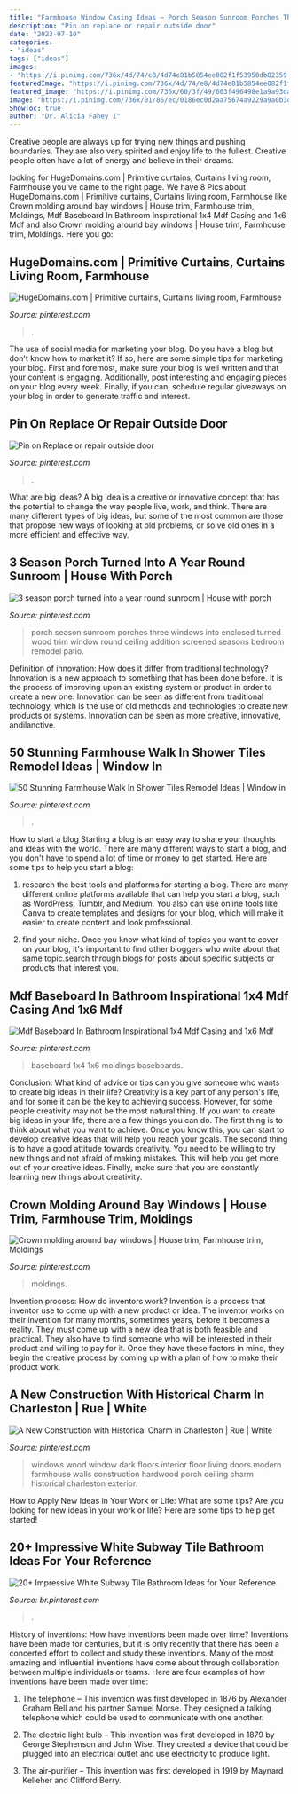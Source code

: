 ```yaml
---
title: "Farmhouse Window Casing Ideas ~ Porch Season Sunroom Porches Three Windows Into Enclosed Turned Wood Trim Window Round Ceiling Addition Screened Seasons Bedroom Remodel Patio"
description: "Pin on replace or repair outside door"
date: "2023-07-10"
categories:
- "ideas"
tags: ["ideas"]
images:
- "https://i.pinimg.com/736x/4d/74/e8/4d74e81b5854ee082f1f53950db82359.jpg"
featuredImage: "https://i.pinimg.com/736x/4d/74/e8/4d74e81b5854ee082f1f53950db82359.jpg"
featured_image: "https://i.pinimg.com/736x/60/3f/49/603f496498e1a9a93dadad12e2a634c4.jpg"
image: "https://i.pinimg.com/736x/01/86/ec/0186ec0d2aa75674a9229a9a0b3dc3be.jpg"
ShowToc: true
author: "Dr. Alicia Fahey I"
---
```



Creative people are always up for trying new things and pushing boundaries. They are also very spirited and enjoy life to the fullest. Creative people often have a lot of energy and believe in their dreams.

	

		
looking for HugeDomains.com | Primitive curtains, Curtains living room, Farmhouse you've came to the right page. We have 8 Pics about HugeDomains.com | Primitive curtains, Curtains living room, Farmhouse like Crown molding around bay windows | House trim, Farmhouse trim, Moldings, Mdf Baseboard In Bathroom Inspirational 1x4 Mdf Casing and 1x6 Mdf and also Crown molding around bay windows | House trim, Farmhouse trim, Moldings. Here you go:
		
    
## HugeDomains.com | Primitive Curtains, Curtains Living Room, Farmhouse

<img loading=lazy src="https://i.pinimg.com/736x/ea/c7/80/eac78081acfd75229e317ea8cbf76836.jpg" onerror="this.onerror=null;this.src='https://tse3.mm.bing.net/th?id=OIP.IvFFAX3fUQ7fpepTwowgYwHaJ3&amp;pid=15.1';" alt="HugeDomains.com | Primitive curtains, Curtains living room, Farmhouse">

_Source: pinterest.com_

>. 

	

The use of social media for marketing your blog.
Do you have a blog but don't know how to market it? If so, here are some simple tips for marketing your blog. First and foremost, make sure your blog is well written and that your content is engaging. Additionally, post interesting and engaging pieces on your blog every week. Finally, if you can, schedule regular giveaways on your blog in order to generate traffic and interest.

    
## Pin On Replace Or Repair Outside Door

<img loading=lazy src="https://i.pinimg.com/736x/60/3f/49/603f496498e1a9a93dadad12e2a634c4.jpg" onerror="this.onerror=null;this.src='https://tse3.mm.bing.net/th?id=OIP.cwmVtEdt7Lp47tzBSpAY1gHaKo&amp;pid=15.1';" alt="Pin on Replace or repair outside door">

_Source: pinterest.com_

>. 

	

What are big ideas?
A big idea is a creative or innovative concept that has the potential to change the way people live, work, and think. There are many different types of big ideas, but some of the most common are those that propose new ways of looking at old problems, or solve old ones in a more efficient and effective way.

    
## 3 Season Porch Turned Into A Year Round Sunroom | House With Porch

<img loading=lazy src="https://i.pinimg.com/736x/f0/1b/49/f01b490a5fbe41313a45babbcb6430b9--window-casing-window-trims.jpg" onerror="this.onerror=null;this.src='https://tse2.mm.bing.net/th?id=OIP.1bjs3w7MavLXyXYjEcYavQHaJ3&amp;pid=15.1';" alt="3 season porch turned into a year round sunroom | House with porch">

_Source: pinterest.com_

>porch season sunroom porches three windows into enclosed turned wood trim window round ceiling addition screened seasons bedroom remodel patio. 

	

Definition of innovation: How does it differ from traditional technology?
Innovation is a new approach to something that has been done before. It is the process of improving upon an existing system or product in order to create a new one. Innovation can be seen as different from traditional technology, which is the use of old methods and technologies to create new products or systems. Innovation can be seen as more creative, innovative, andilanctive.

    
## 50 Stunning Farmhouse Walk In Shower Tiles Remodel Ideas | Window In

<img loading=lazy src="https://i.pinimg.com/736x/9e/60/80/9e608004a0aad3b7306988bc74eeaae5.jpg" onerror="this.onerror=null;this.src='https://tse4.mm.bing.net/th?id=OIP.syR6P9SPRKPnhk3daaivugHaJ3&amp;pid=15.1';" alt="50 Stunning Farmhouse Walk In Shower Tiles Remodel Ideas | Window in">

_Source: pinterest.com_

>. 

	

How to start a blog
Starting a blog is an easy way to share your thoughts and ideas with the world. There are many different ways to start a blog, and you don't have to spend a lot of time or money to get started. Here are some tips to help you start a blog: 
1. research the best tools and platforms for starting a blog. There are many different online platforms available that can help you start a blog, such as WordPress, Tumblr, and Medium. You also can use online tools like Canva to create templates and designs for your blog, which will make it easier to create content and look professional. 

2. find your niche. Once you know what kind of topics you want to cover on your blog, it's important to find other bloggers who write about that same topic.search through blogs for posts about specific subjects or products that interest you.

    
## Mdf Baseboard In Bathroom Inspirational 1x4 Mdf Casing And 1x6 Mdf

<img loading=lazy src="https://i.pinimg.com/736x/4d/74/e8/4d74e81b5854ee082f1f53950db82359.jpg" onerror="this.onerror=null;this.src='https://tse1.mm.bing.net/th?id=OIP.J8cQnwdRTu9uvSo7nk9BCwHaKH&amp;pid=15.1';" alt="Mdf Baseboard In Bathroom Inspirational 1x4 Mdf Casing and 1x6 Mdf">

_Source: pinterest.com_

>baseboard 1x4 1x6 moldings baseboards. 

	

Conclusion: What kind of advice or tips can you give someone who wants to create big ideas in their life?
Creativity is a key part of any person's life, and for some it can be the key to achieving success. However, for some people creativity may not be the most natural thing. If you want to create big ideas in your life, there are a few things you can do. The first thing is to think about what you want to achieve. Once you know this, you can start to develop creative ideas that will help you reach your goals. The second thing is to have a good attitude towards creativity. You need to be willing to try new things and not afraid of making mistakes. This will help you get more out of your creative ideas. Finally, make sure that you are constantly learning new things about creativity.

    
## Crown Molding Around Bay Windows | House Trim, Farmhouse Trim, Moldings

<img loading=lazy src="https://i.pinimg.com/736x/01/86/ec/0186ec0d2aa75674a9229a9a0b3dc3be.jpg" onerror="this.onerror=null;this.src='https://tse4.mm.bing.net/th?id=OIP.B_Knbf1o4m8zuoD3wzSA_AAAAA&amp;pid=15.1';" alt="Crown molding around bay windows | House trim, Farmhouse trim, Moldings">

_Source: pinterest.com_

>moldings. 

	

Invention process: How do inventors work?
Invention is a process that inventor use to come up with a new product or idea. The inventor works on their invention for many months, sometimes years, before it becomes a reality. They must come up with a new idea that is both feasible and practical. They also have to find someone who will be interested in their product and willing to pay for it. Once they have these factors in mind, they begin the creative process by coming up with a plan of how to make their product work.

    
## A New Construction With Historical Charm In Charleston | Rue | White

<img loading=lazy src="https://i.pinimg.com/736x/f9/72/92/f972929505e1a6c6e43d21955f3c753c--wall-of-windows-big-windows.jpg" onerror="this.onerror=null;this.src='https://tse1.mm.bing.net/th?id=OIP.anlgi8Bl_tLTC_EeakNBPgHaLH&amp;pid=15.1';" alt="A New Construction with Historical Charm in Charleston | Rue | White">

_Source: pinterest.com_

>windows wood window dark floors interior floor living doors modern farmhouse walls construction hardwood porch ceiling charm historical charleston exterior. 

	

How to Apply New Ideas in Your Work or Life: What are some tips?
Are you looking for new ideas in your work or life? Here are some tips to help get started!

    
## 20+ Impressive White Subway Tile Bathroom Ideas For Your Reference

<img loading=lazy src="https://i.pinimg.com/736x/05/49/5a/05495a5e7e094c4f87cd0833d81e8e20.jpg" onerror="this.onerror=null;this.src='https://tse4.mm.bing.net/th?id=OIP.WhBZDacmWjdQFAu6coFNMgHaLE&amp;pid=15.1';" alt="20+ Impressive White Subway Tile Bathroom Ideas for Your Reference">

_Source: br.pinterest.com_

>. 

	

History of inventions: How have inventions been made over time?
Inventions have been made for centuries, but it is only recently that there has been a concerted effort to collect and study these inventions. Many of the most amazing and influential inventions have come about through collaboration between multiple individuals or teams. Here are four examples of how inventions have been made over time:

1) The telephone – This invention was first developed in 1876 by Alexander Graham Bell and his partner Samuel Morse. They designed a talking telephone which could be used to communicate with one another.

2) The electric light bulb – This invention was first developed in 1879 by George Stephenson and John Wise. They created a device that could be plugged into an electrical outlet and use electricity to produce light.

3) The air-purifier – This invention was first developed in 1919 by Maynard Kelleher and Clifford Berry.

